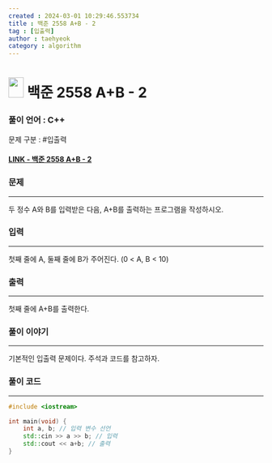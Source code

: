 ```yaml
---
created : 2024-03-01 10:29:46.553734
title : 백준 2558 A+B - 2
tag : [입출력]
author : taehyeok
category : algorithm
---
```

# <img src="https://d2gd6pc034wcta.cloudfront.net/tier/1.svg" width="30" height="40"> 백준 2558 A+B - 2


### 풀이 언어 : C++

문제 구분 : #입출력
#### [LINK - 백준 2558 A+B - 2](https://www.acmicpc.net/problem/2558)

### 문제

<hr>


두 정수 A와 B를 입력받은 다음, A+B를 출력하는 프로그램을 작성하시오.

### 입력

<hr>


첫째 줄에 A, 둘째 줄에 B가 주어진다. (0 < A, B < 10)
### 출력

<hr>


첫째 줄에 A+B를 출력한다.
### 풀이 이야기

<hr>

기본적인 입출력 문제이다. 주석과 코드를 참고하자.

### 풀이 코드

<hr>


``` c++
#include <iostream>

int main(void) {
    int a, b; // 입력 변수 선언
    std::cin >> a >> b; // 입력
    std::cout << a+b; // 출력
}
```
